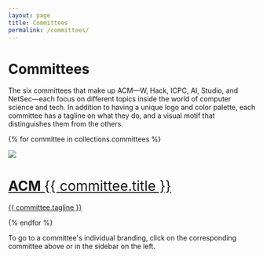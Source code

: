 ```yaml
---
layout: page
title: Committees
permalink: /committees/
---
```

# Committees #
The six committees that make up ACM—W, Hack, ICPC, AI, Studio, and NetSec—each focus on different topics inside the world of computer science and tech. In addition to having a unique logo and color palette, each committee has a tagline on what they do, and a visual motif that distinguishes them from the others.

{% for committee in collections.committees %}
<div class="committee-container">
    <a href="{{ committee.url | prepend: site.baseurl }}"><div class="committee-logo">
        <img src="{{ site.baseurl }}/assets/logos/{{ committee.filename }}-logo.png">
    </div></a>
    <a href="{{ committee.url | prepend: site.baseurl }}"><div class="committee-description">
        <h1> ACM <span style="color: #{{ committee.hex }}; font-weight:400">{{ committee.title }}</span></h1>
        <p> {{ committee.tagline }} </p>
    </div></a>
</div>
{% endfor %}

To go to a committee's individual branding, click on the corresponding committee above or in the sidebar on the left.
